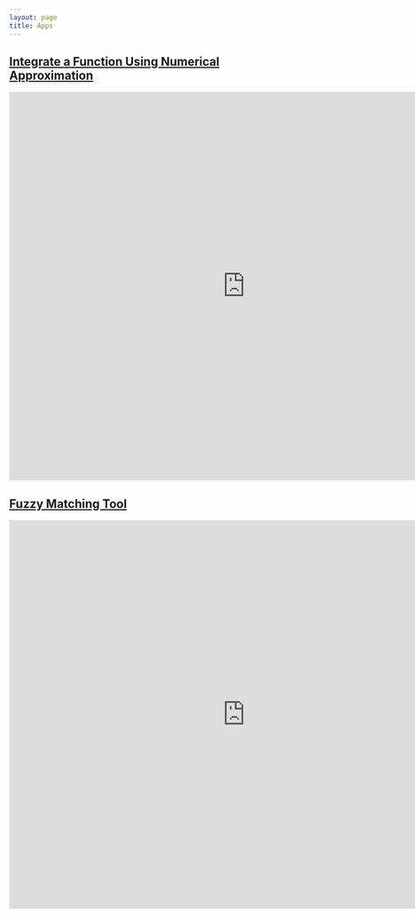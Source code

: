 ```yaml
---
layout: page
title: Apps
---
```


## [Integrate a Function Using Numerical Approximation](https://tianweizhang.shinyapps.io/integrate/)
<iframe width="850" height="700" src="https://tianweizhang.shinyapps.io/integrate/" frameborder="0" allowfullscreen scroll='yes'></iframe>

## [Fuzzy Matching Tool](https://tianweizhang.shinyapps.io/fuzzy_matching_tool/)
<iframe width="850" height="700" src="https://tianweizhang.shinyapps.io/fuzzy_matching_tool/" frameborder="0" allowfullscreen scroll='yes'></iframe>